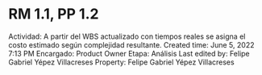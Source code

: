# RM 1.1, PP 1.2

Actividad: A partir del WBS actualizado con tiempos reales se asigna el costo estimado según complejidad resultante.
Created time: June 5, 2022 7:13 PM
Encargado: Product Owner
Etapa: Análisis
Last edited by: Felipe Gabriel Yépez Villacreses
Property: Felipe Gabriel Yépez Villacreses